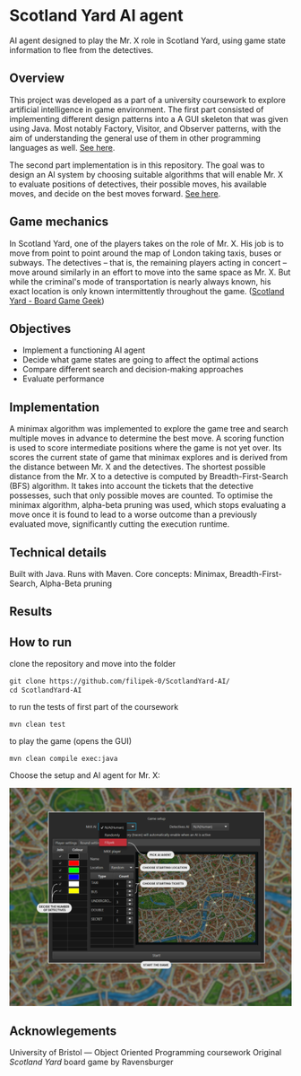 # Scotland Yard AI agent

AI agent designed to play the Mr. X role in Scotland Yard, using game state information to flee from the detectives.

## Overview
This project was developed as a part of a university coursework to explore artificial intelligence in game environment. The first part consisted of implementing different design patterns into a A GUI skeleton that was given using Java. Most notably Factory, Visitor, 
and Observer patterns, with the aim of understanding the general use of them in other programming languages as well. [See here](./cw-model).  

The second part implementation is in this repository. The goal was to design an AI system by choosing suitable algorithms that will enable 
Mr. X to evaluate positions of detectives, their possible moves, his available moves, and decide on the best moves forward. [See here](./cw-ai/src/main/java/uk/ac/bris/cs/scotlandyard/ui/ai/Filipek.java).

## Game mechanics
In Scotland Yard, one of the players takes on the role of Mr. X. His job is to move from point to point around the map of London taking taxis, buses or subways. The detectives – that is, the remaining players acting in concert – move around similarly 
in an effort to move into the same space as Mr. X. But while the criminal's mode of transportation is nearly always known, his exact location is only known intermittently throughout the game. ([Scotland Yard - Board Game Geek](https://boardgamegeek.com/boardgame/438/scotland-yard))

## Objectives
- Implement a functioning AI agent
- Decide what game states are going to affect the optimal actions
- Compare different search and decision-making approaches
- Evaluate performance

## Implementation
A minimax algorithm was implemented to explore the game tree and search multiple moves in advance to determine the best move.
A scoring function is used to score intermediate positions where the game is not yet over. 
Its scores the current state of game that minimax explores and is derived from the distance between Mr. X and the detectives. 
The shortest possible distance from the Mr. X to a detective is computed by Breadth-First-Search (BFS) algorithm. It takes
into account the tickets that the detective possesses, such that only possible moves are counted. 
To optimise the minimax algorithm, alpha-beta pruning was used, which stops evaluating a move once it is found to lead 
to a worse outcome than a previously evaluated move, significantly cutting the execution runtime. 

## Technical details
Built with Java.
Runs with Maven.
Core concepts: Minimax, Breadth-First-Search, Alpha-Beta pruning

## Results

## How to run
clone the repository and move into the folder
```
git clone https://github.com/filipek-0/ScotlandYard-AI/
cd ScotlandYard-AI
```
to run the tests of first part of the coursework
```
mvn clean test
```
to play the game (opens the GUI)
```
mvn clean compile exec:java
```
Choose the setup and AI agent for Mr. X:

![GUI Explanation](./documentation/GUI_explanation.png)

## Acknowlegements
University of Bristol — Object Oriented Programming coursework
Original *Scotland Yard* board game by Ravensburger
